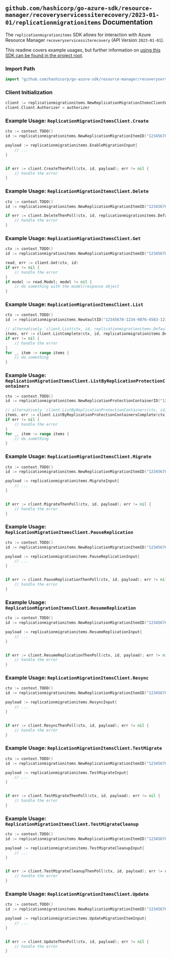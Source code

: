 
## `github.com/hashicorp/go-azure-sdk/resource-manager/recoveryservicessiterecovery/2023-01-01/replicationmigrationitems` Documentation

The `replicationmigrationitems` SDK allows for interaction with Azure Resource Manager `recoveryservicessiterecovery` (API Version `2023-01-01`).

This readme covers example usages, but further information on [using this SDK can be found in the project root](https://github.com/hashicorp/go-azure-sdk/tree/main/docs).

### Import Path

```go
import "github.com/hashicorp/go-azure-sdk/resource-manager/recoveryservicessiterecovery/2023-01-01/replicationmigrationitems"
```


### Client Initialization

```go
client := replicationmigrationitems.NewReplicationMigrationItemsClientWithBaseURI("https://management.azure.com")
client.Client.Authorizer = authorizer
```


### Example Usage: `ReplicationMigrationItemsClient.Create`

```go
ctx := context.TODO()
id := replicationmigrationitems.NewReplicationMigrationItemID("12345678-1234-9876-4563-123456789012", "example-resource-group", "vaultValue", "replicationFabricValue", "replicationProtectionContainerValue", "replicationMigrationItemValue")

payload := replicationmigrationitems.EnableMigrationInput{
	// ...
}


if err := client.CreateThenPoll(ctx, id, payload); err != nil {
	// handle the error
}
```


### Example Usage: `ReplicationMigrationItemsClient.Delete`

```go
ctx := context.TODO()
id := replicationmigrationitems.NewReplicationMigrationItemID("12345678-1234-9876-4563-123456789012", "example-resource-group", "vaultValue", "replicationFabricValue", "replicationProtectionContainerValue", "replicationMigrationItemValue")

if err := client.DeleteThenPoll(ctx, id, replicationmigrationitems.DefaultDeleteOperationOptions()); err != nil {
	// handle the error
}
```


### Example Usage: `ReplicationMigrationItemsClient.Get`

```go
ctx := context.TODO()
id := replicationmigrationitems.NewReplicationMigrationItemID("12345678-1234-9876-4563-123456789012", "example-resource-group", "vaultValue", "replicationFabricValue", "replicationProtectionContainerValue", "replicationMigrationItemValue")

read, err := client.Get(ctx, id)
if err != nil {
	// handle the error
}
if model := read.Model; model != nil {
	// do something with the model/response object
}
```


### Example Usage: `ReplicationMigrationItemsClient.List`

```go
ctx := context.TODO()
id := replicationmigrationitems.NewVaultID("12345678-1234-9876-4563-123456789012", "example-resource-group", "vaultValue")

// alternatively `client.List(ctx, id, replicationmigrationitems.DefaultListOperationOptions())` can be used to do batched pagination
items, err := client.ListComplete(ctx, id, replicationmigrationitems.DefaultListOperationOptions())
if err != nil {
	// handle the error
}
for _, item := range items {
	// do something
}
```


### Example Usage: `ReplicationMigrationItemsClient.ListByReplicationProtectionContainers`

```go
ctx := context.TODO()
id := replicationmigrationitems.NewReplicationProtectionContainerID("12345678-1234-9876-4563-123456789012", "example-resource-group", "vaultValue", "replicationFabricValue", "replicationProtectionContainerValue")

// alternatively `client.ListByReplicationProtectionContainers(ctx, id, replicationmigrationitems.DefaultListByReplicationProtectionContainersOperationOptions())` can be used to do batched pagination
items, err := client.ListByReplicationProtectionContainersComplete(ctx, id, replicationmigrationitems.DefaultListByReplicationProtectionContainersOperationOptions())
if err != nil {
	// handle the error
}
for _, item := range items {
	// do something
}
```


### Example Usage: `ReplicationMigrationItemsClient.Migrate`

```go
ctx := context.TODO()
id := replicationmigrationitems.NewReplicationMigrationItemID("12345678-1234-9876-4563-123456789012", "example-resource-group", "vaultValue", "replicationFabricValue", "replicationProtectionContainerValue", "replicationMigrationItemValue")

payload := replicationmigrationitems.MigrateInput{
	// ...
}


if err := client.MigrateThenPoll(ctx, id, payload); err != nil {
	// handle the error
}
```


### Example Usage: `ReplicationMigrationItemsClient.PauseReplication`

```go
ctx := context.TODO()
id := replicationmigrationitems.NewReplicationMigrationItemID("12345678-1234-9876-4563-123456789012", "example-resource-group", "vaultValue", "replicationFabricValue", "replicationProtectionContainerValue", "replicationMigrationItemValue")

payload := replicationmigrationitems.PauseReplicationInput{
	// ...
}


if err := client.PauseReplicationThenPoll(ctx, id, payload); err != nil {
	// handle the error
}
```


### Example Usage: `ReplicationMigrationItemsClient.ResumeReplication`

```go
ctx := context.TODO()
id := replicationmigrationitems.NewReplicationMigrationItemID("12345678-1234-9876-4563-123456789012", "example-resource-group", "vaultValue", "replicationFabricValue", "replicationProtectionContainerValue", "replicationMigrationItemValue")

payload := replicationmigrationitems.ResumeReplicationInput{
	// ...
}


if err := client.ResumeReplicationThenPoll(ctx, id, payload); err != nil {
	// handle the error
}
```


### Example Usage: `ReplicationMigrationItemsClient.Resync`

```go
ctx := context.TODO()
id := replicationmigrationitems.NewReplicationMigrationItemID("12345678-1234-9876-4563-123456789012", "example-resource-group", "vaultValue", "replicationFabricValue", "replicationProtectionContainerValue", "replicationMigrationItemValue")

payload := replicationmigrationitems.ResyncInput{
	// ...
}


if err := client.ResyncThenPoll(ctx, id, payload); err != nil {
	// handle the error
}
```


### Example Usage: `ReplicationMigrationItemsClient.TestMigrate`

```go
ctx := context.TODO()
id := replicationmigrationitems.NewReplicationMigrationItemID("12345678-1234-9876-4563-123456789012", "example-resource-group", "vaultValue", "replicationFabricValue", "replicationProtectionContainerValue", "replicationMigrationItemValue")

payload := replicationmigrationitems.TestMigrateInput{
	// ...
}


if err := client.TestMigrateThenPoll(ctx, id, payload); err != nil {
	// handle the error
}
```


### Example Usage: `ReplicationMigrationItemsClient.TestMigrateCleanup`

```go
ctx := context.TODO()
id := replicationmigrationitems.NewReplicationMigrationItemID("12345678-1234-9876-4563-123456789012", "example-resource-group", "vaultValue", "replicationFabricValue", "replicationProtectionContainerValue", "replicationMigrationItemValue")

payload := replicationmigrationitems.TestMigrateCleanupInput{
	// ...
}


if err := client.TestMigrateCleanupThenPoll(ctx, id, payload); err != nil {
	// handle the error
}
```


### Example Usage: `ReplicationMigrationItemsClient.Update`

```go
ctx := context.TODO()
id := replicationmigrationitems.NewReplicationMigrationItemID("12345678-1234-9876-4563-123456789012", "example-resource-group", "vaultValue", "replicationFabricValue", "replicationProtectionContainerValue", "replicationMigrationItemValue")

payload := replicationmigrationitems.UpdateMigrationItemInput{
	// ...
}


if err := client.UpdateThenPoll(ctx, id, payload); err != nil {
	// handle the error
}
```
